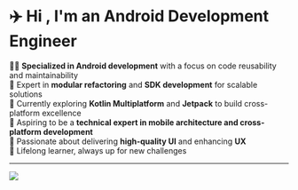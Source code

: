 
<!--
**huminted/huminted** is a ✨ _special_ ✨ repository because its `README.md` (this file) appears on your GitHub profile.
-->


# ✈️ Hi , I'm an Android Development Engineer

👨‍💻 **Specialized in Android development** with a focus on code reusability and maintainability  
🔧 Expert in **modular refactoring** and **SDK development** for scalable solutions  
🚀 Currently exploring **Kotlin Multiplatform** and **Jetpack** to build cross-platform excellence  
🎯 Aspiring to be a **technical expert in mobile architecture and cross-platform development**  
🎨 Passionate about delivering **high-quality UI** and enhancing **UX**  
🧠 Lifelong learner, always up for new challenges

---
<img align="left" src="https://github-readme-stats.vercel.app/api?username=huminted&show_icons=true&icon_color=805AD5&text_color=718096&bg_color=ffffff&hide_title=true" />


